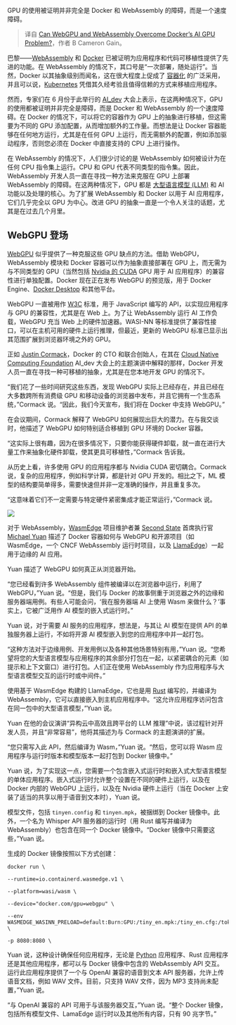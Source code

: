 
<!--
title: WebGPU和WebAssembly能否克服Docker的AI GPU问题？
cover: https://cdn.thenewstack.io/media/2024/07/7b93c78a-mariia-shalabaieva-0sqstxwhgnu-unsplash.jpg
-->

GPU 的使用被证明并非完全是 Docker 和 WebAssembly 的障碍，而是一个速度障碍。

> 译自 [Can WebGPU and WebAssembly Overcome Docker’s AI GPU Problem?](https://thenewstack.io/can-webgpu-and-webassembly-overcome-dockers-ai-gpu-problem/)，作者 B Cameron Gain。

巴黎——[WebAssembly](https://thenewstack.io/webassembly-to-let-developers-combine-languages/) 和 [Docker](https://www.docker.com/?utm_content=inline+mention) 已被证明为应用程序和代码可移植性提供了先进的功能。在 WebAssembly 的情况下，其口号是“一次部署，随处运行”。当然，Docker 以其抽象级别而闻名，这在很大程度上促成了 [容器化](https://thenewstack.io/containers/) 的广泛采用，并且可以说，[Kubernetes](https://thenewstack.io/kubernetes/) 凭借其久经考验且值得信赖的方式来移植应用程序。

然而，专家们在 6 月份于此举行的 [AI_dev](https://aidevsummit.co/) 大会上表示，在这两种情况下，GPU 的使用都被证明并非完全是障碍，而是 Docker 和 WebAssembly 的一个速度障碍。在 Docker 的情况下，可以将它的容器作为 GPU 上的抽象进行移植，但这需要为不同的 GPU 添加配置，从而增加额外的工作量。而想法是让 Docker 容器能够在任何地方运行，尤其是在任何 GPU 上运行，而无需额外的配置，例如添加驱动程序，否则您必须在 Docker 中直接支持的 CPU 上进行操作。

在 WebAssembly 的情况下，人们很少讨论的是 WebAssembly 如何被设计为在任何 CPU 指令集上运行。CPU 和 GPU 代表不同类型的指令集。因此，WebAssembly 开发人员一直在寻找一种方法来克服在 GPU 上部署 WebAssembly 的障碍。在这两种情况下，GPU 都是 [大型语言模型 (LLM)](https://thenewstack.io/llm/) 和 AI 功能以及处理的核心。为了扩展 WebAssembly 和 Docker 以用于 AI 应用程序，它们几乎完全以 GPU 为中心。改进 GPU 的抽象一直是一个令人关注的话题，尤其是在过去几个月里。

## WebGPU 登场

[WebGPU](https://thenewstack.io/pytorch-docker-and-ai-openness-highlight-ai_dev-europe/) 似乎提供了一种克服这些 GPU 缺点的方法。借助 WebGPU，WebAssembly 模块和 Docker 容器可以作为抽象直接部署在 GPU 上，而无需为与不同类型的 GPU（当然包括 [Nvidia 的 CUDA](https://thenewstack.io/nvidia-wants-more-programming-languages-to-support-cuda/) GPU 用于 AI 应用程序）的兼容性进行单独配置。Docker 现在正在发布 WebGPU 的预览版，用于 Docker Engine、[Docker Desktop](https://thenewstack.io/create-a-development-environment-in-docker-desktop/) 和其他平台。

WebGPU 一直被用作 [W3C](https://thenewstack.io/dev-news-w3c-accessibility-openai-python-sdk-and-more/) 标准，用于 JavaScript 编写的 API，以实现应用程序与 GPU 的兼容性，尤其是在 Web 上。为了让 WebAssembly 运行 AI 工作负载，WebGPU 充当 Web 上的硬件加速器。WASI-NN 等标准提供了兼容性接口，可以在主机可用的硬件上运行推理，但最近，更新的 WebGPU 标准已显示出其范围扩展到浏览器环境之外的 GPU。

正如 [Justin Cormack](https://uk.linkedin.com/in/justincormack)，Docker 的 CTO 和联合创始人，在其在 [Cloud Native Computing Foundation](https://cncf.io/?utm_content=inline+mention) AI_dev 大会上的主题演讲中解释的那样，Docker 开发人员一直在寻找一种可移植的抽象，尤其是在您本地开发 GPU 的情况下。

“我们花了一些时间研究这些东西，发现 WebGPU 实际上已经存在，并且已经在大多数跨所有消费级 GPU 和移动设备的浏览器中发布，并且它拥有一个生态系统，”Cormack 说。“因此，我们今天宣布，我们将在 Docker 中支持 WebGPU。”

在会议期间，Cormack 解释了 WebGPU 如何展现出巨大的潜力。在与我交谈时，他描述了 WebGPU 如何特别适合移植到 GPU 环境的 Docker 容器。

“这实际上很有趣，因为在很多情况下，只要你能获得硬件卸载，就一直在进行大量工作来抽象化硬件卸载，使其更具可移植性，”Cormack 告诉我。

从历史上看，许多使用 GPU 的应用程序都与 Nvidia CUDA 密切耦合。Cormack 说，复杂的应用程序，例如科学计算，都是针对 GPU 开发的。相比之下，ML 模型的结构要简单得多，需要快速但并非一定准确的操作，并且重复多次。

“这意味着它们不一定需要与特定硬件紧密集成才能正常运行，”Cormack 说。

![](https://cdn.thenewstack.io/media/2024/06/d2f88b4d-capture-decran-2024-07-05-164535-1024x567.png)


对于 WebAssembly，[WasmEdge](https://thenewstack.io/rust-and-webassembly-serverless-functions-in-vercel/) 项目维护者兼 [Second State](https://thenewstack.io/demo-use-webassembly-to-run-llms-on-your-own-device-with-wasmedge/) 首席执行官 [Michael Yuan](https://www.linkedin.com/in/myuan/) 描述了 Docker 容器如何与 WebGPU 和开源项目（如 WasmEdge，一个 CNCF WebAssembly 运行时项目，以及 [LlamaEdge](https://github.com/LlamaEdge/LlamaEdge)）一起用于边缘的 AI 应用。

Yuan 描述了 WebGPU 如何真正从浏览器开始。

“您已经看到许多 WebAssembly 组件被编译以在浏览器中运行，利用了 WebGPU，”Yuan 说。“但是，我们与 Docker 的故事侧重于浏览器之外的边缘和服务器端用例。有些人可能会问，‘我在服务器端 AI 上使用 Wasm 来做什么？’事实上，它被广泛用作 AI 模型的嵌入式运行时。”

Yuan 说，对于需要 AI 服务的应用程序，想法是，与其让 AI 模型在提供 API 的单独服务器上运行，不如将开源 AI 模型嵌入到您的应用程序中并一起打包。

“这种方法对于边缘用例、开发用例以及各种其他场景特别有用，”Yuan 说。“您希望将您的大型语言模型与应用程序的其余部分打包在一起，以紧密耦合的元素（如提示和上下文窗口）进行打包。人们正在使用 WebAssembly 作为应用程序与大型语言模型交互的运行时或中间件。”

使用基于 WasmEdge 构建的 LlamaEdge，它也是用 [Rust](https://thenewstack.io/rust-meets-dart-with-release-of-rust_core-1-0-0/) 编写的，并编译为 WebAssembly，它可以直接嵌入到主机应用程序中。“这允许应用程序访问包含在同一包中的大型语言模型，”Yuan 说。

Yuan 在他的会议演讲“异构云中高效且跨平台的 LLM 推理”中说，该过程针对开发人员，并且“非常容易”，他将其描述为与 Cormack 的主题演讲的扩展。

“您只需写入此 API，然后编译为 Wasm，”Yuan 说。“然后，您可以将 Wasm 应用程序与运行时版本和模型版本一起打包到 Docker 镜像中。”

Yuan 说，为了实现这一点，您需要一个包含嵌入式运行时和嵌入式大型语言模型的单体应用程序。嵌入式运行时允许整个设置在不同的硬件上运行，以及在 Docker 内部的 WebGPU 上运行，以及在 Nvidia 硬件上运行（当在 Docker 上安装了适当的共享以用于语音到文本时），Yuan 说。

模型文件，包括 `tinyen.config` 和 `tinyen.mpk`，被捆绑到 Docker 镜像中。此外，一个名为 Whisper API 服务器的运行时（用 Rust 编写并编译为 WebAssembly）也包含在同一个 Docker 镜像中。“Docker 镜像中只需要这些，”Yuan 说。

生成的 Docker 镜像按照以下方式创建：

```
docker run \

--runtime=io.containerd.wasmedge.v1 \

--platform=wasi/wasm \

--device="docker.com/gpu=webgpu" \

--env WASMEDGE_WASINN_PRELOAD=default:Burn:GPU:/tiny_en.mpk:/tiny_en.cfg:/tokenizer.json:en \

-p 8080:8080 \
```


Yuan 说，这种设计确保任何应用程序，无论是 [Python](https://thenewstack.io/an-introduction-to-python-a-language-for-the-ages/) 应用程序、Rust 应用程序还是其他应用程序，都可以与 Docker 镜像中包含的 WebAssembly API 交互。运行此应用程序提供了一个与 OpenAI 兼容的语音到文本 API 服务器，允许上传语音文档，例如 WAV 文件。目前，只支持 WAV 文件，因为 MP3 支持尚未配置，”Yuan 说。

“与 OpenAI 兼容的 API 可用于与该服务器交互，”Yuan 说。“整个 Docker 镜像，包括所有模型文件、LamaEdge 运行时以及其他所有内容，只有 90 兆字节。”
